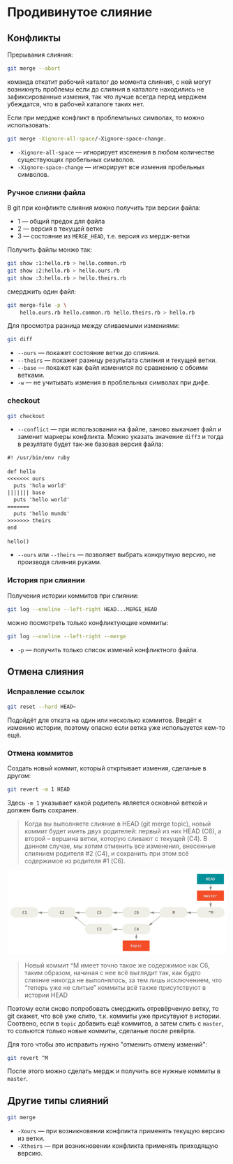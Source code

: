 # Продивинутое слияние

## Конфликты

Прерывания слияния:
```bash
git merge --abort
```
команда откатит рабочий каталог до момента слияния, с ней могут возникнуть проблемы если до слияния в каталоге находились не зафиксированные измения, так что лучше всегда перед мерджем убеждатся, что в рабочей каталоге таких нет.

Если при мердже конфликт в проблемльных символах, то можно использовать:
```bash
git merge -Xignore-all-space/-Xignore-space-change.
```
* `-Xignore-all-space` — игнорирует изсенения в любом количестве существующих пробельных символов.
* `-Xignore-space-change` — игнорирует все измения пробельных символов.


### Ручное слияни файла

В git при конфликте слияния можно получить три версии файла:

* 1 — общий предок для файла
* 2 — версия в текущей ветке
* 3 — состояние из `MERGE_HEAD`, т.е. версия из мердж-ветки

Получить файлы монжо так:
```bash
git show :1:hello.rb > hello.common.rb
git show :2:hello.rb > hello.ours.rb
git show :3:hello.rb > hello.theirs.rb
```

смерджить один файл:
```bash
git merge-file -p \
    hello.ours.rb hello.common.rb hello.theirs.rb > hello.rb
```

Для просмотра разница между сливаемыми измениями:
```bash
git diff
```
* `--ours` — покажет состояние ветки до слияния.
* `--theirs` — покажет разницу результата слияния и текущей ветки.
* `--base` — покажет как файл изменился по сравнению с обоими ветками.
* `-w` — не учитывать измения в проблельных символах при дифе.

### checkout

```bash
git checkout 
```
* `--conflict` — при использовании на файле, заново выкачает файл и заменит маркеры конфликта. Можно указать значение `diff3` и тогда в резултате будет так-же базовая версия файла:
```
#! /usr/bin/env ruby

def hello
<<<<<<< ours
  puts 'hola world'
||||||| base
  puts 'hello world'
=======
  puts 'hello mundo'
>>>>>>> theirs
end

hello()
```
* `--ours` или `--theirs` — позволяет выбрать конкрутную версию, не производя слияния руками.

### История при слиянии

Получения истории коммитов при слиянии:
```bash
git log --oneline --left-right HEAD...MERGE_HEAD
```
можно посмотреть только конфликтующие коммиты:
```bash
git log --oneline --left-right --merge
```
* `-p` — получить только список измений конфликтного файла.

## Отмена слияния

### Исправление ссылок

```bash
git reset --hard HEAD~
```
Подойдёт для отката на один или несколько коммитов. Введёт к измению истории, поэтому опасно если ветка уже используется кем-то ещё. 

### Отмена коммитов

Создать новый коммит, который откртывает измения, сделаные в другом:
```bash
git revert -m 1 HEAD 
```
Здесь `-m 1` указывает какой родитель является основной веткой и должен быть сохранен. 
>Когда вы выполняете слияние в HEAD (git merge topic), новый коммит будет иметь двух родителей: первый из них HEAD (C6), а второй – вершина ветки, которую сливают с текущей (C4). В данном случае, мы хотим отменить все изменения, внесенные слиянием родителя #2 (C4), и сохранить при этом всё содержимое из родителя #1 (C6).

![История после реверта](undomerge-revert.png)

>Новый коммит ^M имеет точно такое же содержимое как C6, таким образом, начиная с нее всё выглядит так, как будто слияние никогда не выполнялось, за тем лишь исключением, что “теперь уже не слитые” коммиты всё также присутствуют в истории HEAD

Поэтому если сново попробовать смерджить отревёрченую ветку, то git скажет, что всё уже слито, т.к. коммиты уже присутвуют в истории. Соотвено, если в `topic` добавить ещё коммитов, а затем слить с `master`, то сольются только новые коммиты, сделаные после ревёрта.

Для того чтобы это исправить нужно "отменить отмену измений":
```bash
git revert ^M
```
После этого можно сделать мердж и получить все нужные коммиты в `master`.

## Другие типы слияний

```bash
git merge
```
* `-Xours` — при возникновении конфликта применять текущую версию из ветки.
* `-Xtheirs` — при возникновении конфликта применять приходящую версию.
